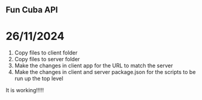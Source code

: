 ## Fun Cuba API

# 26/11/2024

1. Copy files to client folder
2. Copy files to server folder
3. Make the changes in client app for the URL to match the server
4. Make the changes in client and server package.json for the scripts to be run up the top level

It is working!!!!!
